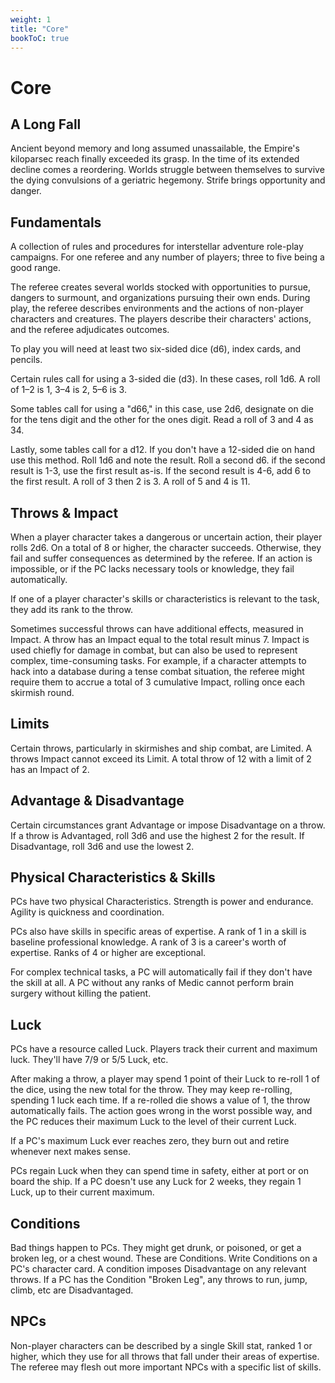 ```yaml
---
weight: 1
title: "Core"
bookToC: true
---
```


# Core

## A Long Fall
Ancient beyond memory and long assumed unassailable, the Empire's kiloparsec reach finally exceeded its grasp. In the time of its extended decline comes a reordering. Worlds struggle between themselves to survive the dying convulsions of a geriatric hegemony. Strife brings opportunity and danger.

## Fundamentals
A collection of rules and procedures for interstellar adventure role-play campaigns. For one referee and any number of players; three to five being a good range.

The referee creates several worlds stocked with opportunities to pursue, dangers to surmount, and organizations pursuing their own ends. During play, the referee describes environments and the actions of non-player characters and creatures. The players describe their characters' actions, and the referee adjudicates outcomes.

To play you will need at least two six-sided dice (d6), index cards, and pencils.

Certain rules call for using a 3-sided die (d3). In these cases, roll 1d6. A roll of 1–2 is 1, 3–4 is 2, 5–6 is 3.

Some tables call for using a "d66," in this case, use 2d6, designate on die for the tens digit and the other for the ones digit. Read a roll of 3 and 4 as 34.

Lastly, some tables call for a d12. If you don't have a 12-sided die on hand use this method. Roll 1d6 and note the result. Roll a second d6. if the second result is 1-3, use the first result as-is. If the second result is 4-6, add 6 to the first result. A roll of 3 then 2 is 3. A roll of 5 and 4 is 11.

## Throws & Impact
When a player character takes a dangerous or uncertain action, their player rolls 2d6. On a total of 8 or higher, the character succeeds. Otherwise, they fail and suffer consequences as determined by the referee. If an action is impossible, or if the PC lacks necessary tools or knowledge, they fail automatically.

If one of a player character's skills or characteristics is relevant to the task, they add its rank to the throw.

Sometimes successful throws can have additional effects, measured in Impact. A throw has an Impact equal to the total result minus 7. Impact is used chiefly for damage in combat, but can also be used to represent complex, time-consuming tasks. For example, if a character attempts to hack into a database during a tense combat situation, the referee might require them to accrue a total of 3 cumulative Impact, rolling once each skirmish round.

## Limits
Certain throws, particularly in skirmishes and ship combat, are Limited. A throws Impact cannot exceed its Limit. A total throw of 12 with a limit of 2 has an Impact of 2.

## Advantage & Disadvantage
Certain circumstances grant Advantage or impose Disadvantage on a throw. If a throw is Advantaged, roll 3d6 and use the highest 2 for the result. If Disadvantage, roll 3d6 and use the lowest 2.

## Physical Characteristics & Skills
PCs have two physical Characteristics. Strength is power and endurance. Agility is quickness and coordination.

PCs also have skills in specific areas of expertise. A rank of 1 in a skill is baseline professional knowledge. A rank of 3 is a career's worth of expertise. Ranks of 4 or higher are exceptional. 

For complex technical tasks, a PC will automatically fail if they don't have the skill at all. A PC without any ranks of Medic cannot perform brain surgery without killing the patient.

## Luck
PCs have a resource called Luck. Players track their current and maximum luck. They'll have 7/9 or 5/5 Luck, etc.

After making a throw, a player may spend 1 point of their Luck to re-roll 1 of the dice, using the new total for the throw. They may keep re-rolling,
spending 1 luck each time. If a re-rolled die shows a value of 1, the throw automatically fails. The action goes wrong in the worst possible way, and the PC reduces their maximum Luck to the level of their current Luck.

If a PC's maximum Luck ever reaches zero, they burn out and retire whenever next makes sense.

PCs regain Luck when they can spend time in safety, either at port or on board the ship. If a PC doesn't use any Luck for 2 weeks, they regain 1 Luck, up to their current maximum.

## Conditions
Bad things happen to PCs. They might get drunk, or poisoned, or get a broken leg, or a chest wound. These are Conditions. Write Conditions on a PC's character card. A condition imposes Disadvantage on any relevant throws. If a PC has the Condition "Broken Leg", any throws to run, jump, climb, etc are Disadvantaged.

## NPCs
Non-player characters can be described by a single Skill stat, ranked 1 or higher, which they use for all throws that fall under their areas of expertise. The referee may flesh out more important NPCs with a specific list of skills.